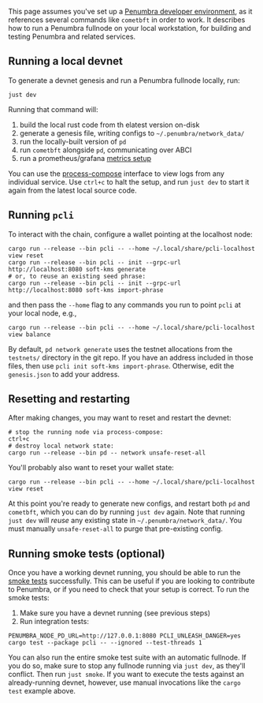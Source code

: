 This page assumes you've set up a [Penumbra developer environment](./dev-env.md),
as it references several commands like `cometbft` in order to work.
It describes how to run a Penumbra fullnode on your local workstation, for building
and testing Penumbra and related services.

## Running a local devnet

To generate a devnet genesis and run a Penumbra fullnode locally, run:

```shell
just dev
```

Running that command will: 
  
  1. build the local rust code from th elatest version on-disk
  2. generate a genesis file, writing configs to `~/.penumbra/network_data/`
  3. run the locally-built version of `pd`
  4. run `cometbft` alongside `pd`, communicating over ABCI
  5. run a prometheus/grafana [metrics setup](./metrics.md)

You can use the [process-compose] interface to view logs from any individual service.
Use `ctrl+c` to halt the setup, and run `just dev` to start it again from the latest
local source code.

## Running `pcli`
<!--
TODO:
The dev env should generate an ad-hoc wallet, and/or accept an env var of a Penumbra wallet address,
and add that wallet addr to the generated devnet genesis. Then the user could immediately get
started with read/write interactions via pcli.
-->

To interact with the chain, configure a wallet pointing at the localhost node:

```shell
cargo run --release --bin pcli -- --home ~/.local/share/pcli-localhost view reset
cargo run --release --bin pcli -- init --grpc-url http://localhost:8080 soft-kms generate
# or, to reuse an existing seed phrase:
cargo run --release --bin pcli -- init --grpc-url http://localhost:8080 soft-kms import-phrase
```

and then pass the `--home` flag to any commands you run to point `pcli` at your local node, e.g.,

```shell
cargo run --release --bin pcli -- --home ~/.local/share/pcli-localhost view balance
```

By default, `pd network generate` uses the testnet allocations from the `testnets/` directory in the git repo.
If you have an address included in those files, then use `pcli init soft-kms import-phrase`. Otherwise,
edit the `genesis.json` to add your address.

## Resetting and restarting

After making changes, you may want to reset and restart the devnet:

```shell
# stop the running node via process-compose:
ctrl+c
# destroy local network state:
cargo run --release --bin pd -- network unsafe-reset-all
```

You'll probably also want to reset your wallet state:

```shell
cargo run --release --bin pcli -- --home ~/.local/share/pcli-localhost view reset
```

At this point you're ready to generate new configs, and restart both `pd` and
`cometbft`, which you can do by running `just dev` again. Note that running `just dev`
will _reuse_ any existing state in `~/.penumbra/network_data/`. You must manually `unsafe-reset-all`
to purge that pre-existing config.

## Running smoke tests (optional)

Once you have a working devnet running, you should be able to run the [smoke tests](https://en.wikipedia.org/wiki/Smoke_testing_(software))
successfully. This can be useful if you are looking to contribute to Penumbra, or if you need to check that your setup is correct.
To run the smoke tests:

1. Make sure you have a devnet running (see previous steps)
2. Run integration tests:
```shell
PENUMBRA_NODE_PD_URL=http://127.0.0.1:8080 PCLI_UNLEASH_DANGER=yes cargo test --package pcli -- --ignored --test-threads 1
```

You can also run the entire smoke test suite with an automatic fullnode. If you do so, 
make sure to stop any fullnode running via `just dev`, as they'll conflict. Then run `just smoke`.
If you want to execute the tests against an already-running devnet, however, use manual invocations like
the `cargo test` example above.

[process-compose]: https://f1bonacc1.github.io/process-compose/launcher/
